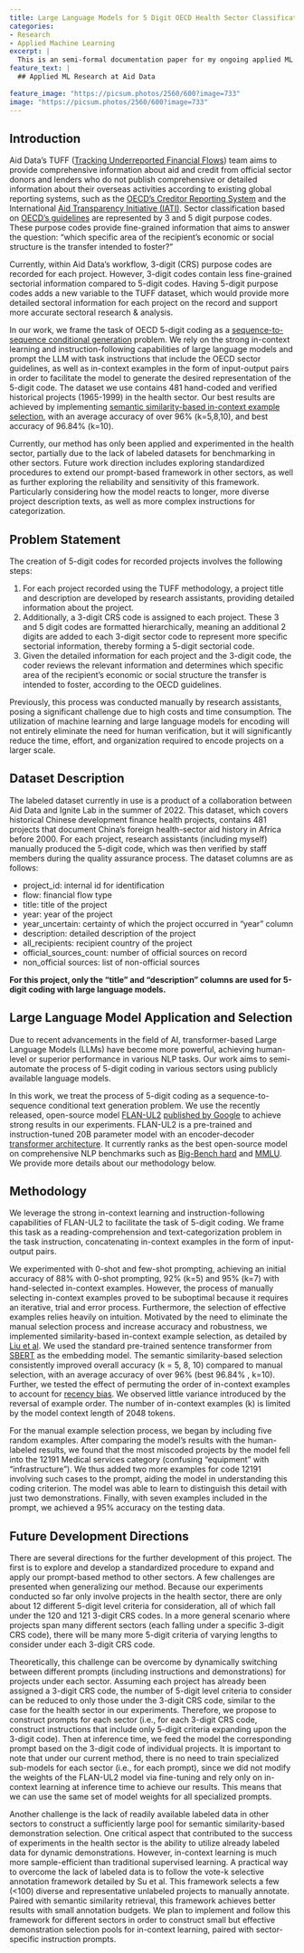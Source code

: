 ```yaml
---
title: Large Language Models for 5 Digit OECD Health Sector Classification
categories:
- Research 
- Applied Machine Learning
excerpt: |
  This is an semi-formal documentation paper for my ongoing applied ML research project at Aid Data 
feature_text: |
  ## Applied ML Research at Aid Data
  
feature_image: "https://picsum.photos/2560/600?image=733"
image: "https://picsum.photos/2560/600?image=733"
---
```


<html>

<head>
  <meta charset="utf-8">
  <meta name="viewport" content="width=device-width, initial-scale=1.0">
  <title>5-Digit Coding Project</title>
  <link rel="stylesheet" href="https://stackedit.io/style.css" />
</head>

<body class="stackedit">
  <div class="stackedit__html">
<h2 id="introduction">Introduction</h2>
<p>Aid Data’s TUFF (<a href="https://www.aiddata.org/methods/tracking-underreported-financial-flows">Tracking Underreported Financial Flows</a>) team aims to provide comprehensive information about aid and credit from official sector donors and lenders who do not publish comprehensive or detailed information about their overseas activities according to existing global reporting systems, such as the <a href="http://stats.oecd.org/">OECD’s Creditor Reporting System</a> and the International <a href="http://www.aidtransparency.net/">Aid Transparency Initiative (IATI)</a>. Sector classification based on <a href="https://www.oecd.org/dac/financing-sustainable-development/development-finance-standards/purposecodessectorclassification.htm">OECD’s guidelines</a> are represented by 3 and 5 digit purpose codes. These purpose codes provide fine-grained information that aims to answer the question: “which specific area of the recipient’s economic or social structure is the transfer intended to foster?”</p>
<p>Currently, within Aid Data’s workflow, 3-digit (CRS) purpose codes are recorded for each project. However, 3-digit codes contain less fine-grained sectorial information compared to 5-digit codes. Having 5-digit purpose codes adds a new variable to the TUFF dataset, which would provide more detailed sectoral information for each project on the record and support more accurate sectoral research &amp; analysis.</p>
<p>In our work, we frame the task of OECD 5-digit coding as a <a href="https://arxiv.org/abs/1910.10683">sequence-to-sequence conditional generation</a> problem. We rely on the strong in-context learning and instruction-following capabilities of large language models and prompt the LLM with task instructions that include the OECD sector guidelines, as well as in-context examples in the form of input-output pairs in order to facilitate the model to generate the desired representation of the 5-digit code. The dataset we use contains 481 hand-coded and verified historical projects (1965-1999) in the health sector. Our best results are achieved by implementing <a href="https://arxiv.org/abs/2101.06804">semantic similarity-based in-context example selection</a>, with an average accuracy of over 96% (k=5,8,10), and best accuracy of 96.84% (k=10).</p>
<p>Currently, our method has only been applied and experimented in the health sector, partially due to the lack of labeled datasets for benchmarking in other sectors. Future work direction includes exploring standardized procedures to extend our prompt-based framework in other sectors, as well as further exploring the reliability and sensitivity of this framework. Particularly considering how the model reacts to longer, more diverse project description texts, as well as more complex instructions for categorization.</p>
<h2 id="problem-statement">Problem Statement</h2>
<p>The creation of 5-digit codes for recorded projects involves the following steps:</p>
<ol>
<li>For each project recorded using the TUFF methodology, a project title and description are developed by research assistants, providing detailed information about the project.</li>
<li>Additionally, a 3-digit CRS code is assigned to each project. These 3 and 5 digit codes are formatted hierarchically, meaning an additional 2 digits are added to each 3-digit sector code to represent more specific sectorial information, thereby forming a 5-digit sectorial code.</li>
<li>Given the detailed information for each project and the 3-digit code, the coder reviews the relevant information and determines which specific area of the recipient’s economic or social structure the transfer is intended to foster, according to the OECD guidelines.</li>
</ol>
<p>Previously, this process was conducted manually by research assistants, posing a significant challenge due to high costs and time consumption. The utilization of machine learning and large language models for encoding will not entirely eliminate the need for human verification, but it will significantly reduce the time, effort, and organization required to encode projects on a larger scale.</p>
<h2 id="dataset-description">Dataset Description</h2>
<p>The labeled dataset currently in use is a product of a collaboration between Aid Data and Ignite Lab in the summer of 2022. This dataset, which covers historical Chinese development finance health projects, contains 481 projects that document China’s foreign health-sector aid history in Africa before 2000. For each project, research assistants (including myself) manually produced the 5-digit code, which was then verified by staff members during the quality assurance process. The dataset columns are as follows:</p>
<ul>
<li>project_id: internal id for identification</li>
<li>flow: financial flow type</li>
<li>title: title of the project</li>
<li>year: year of the project</li>
<li>year_uncertain: certainty of which the project occurred in “year” column</li>
<li>description: detailed description of the project</li>
<li>all_recipients: recipient country of the project</li>
<li>official_sources_count: number of official sources on record</li>
<li>non_official sources: list of non-official sources</li>
</ul>
<p><strong>For this project, only the “title” and “description” columns are used for 5-digit coding with large language models.</strong></p>
<h2 id="large-language-model-application-and-selection">Large Language Model Application and Selection</h2>
<p>Due to recent advancements in the field of AI, transformer-based Large Language Models (LLMs) have become more powerful, achieving human-level or superior performance in various NLP tasks. Our work aims to semi-automate the process of 5-digit coding in various sectors using publicly available language models.</p>
<p>In this work, we treat the process of 5-digit coding as a sequence-to-sequence conditional text generation problem. We use the recently released, open-source model <a href="https://arxiv.org/abs/2205.05131">FLAN-UL2</a> <a href="https://huggingface.co/google/flan-ul2">published by Google</a> to achieve strong results in our experiments. FLAN-UL2 is a pre-trained and instruction-tuned 20B parameter model with an encoder-decoder <a href="https://arxiv.org/abs/1706.03762">transformer architecture</a>. It currently ranks as the best open-source model on comprehensive NLP benchmarks such as <a href="https://arxiv.org/abs/2210.09261">Big-Bench hard</a> and <a href="https://paperswithcode.com/dataset/mmlu">MMLU</a>. We provide more details about our methodology below.</p>
<h2 id="methodology">Methodology</h2>
<p>We leverage the strong in-context learning and instruction-following capabilities of FLAN-UL2 to facilitate the task of 5-digit coding. We frame this task as a reading-comprehension and text-categorization problem in the task instruction, concatenating in-context examples in the form of input-output pairs.</p>
<p>We experimented with 0-shot and few-shot prompting, achieving an initial accuracy of 88% with 0-shot prompting, 92% (k=5) and 95% (k=7) with hand-selected in-context examples. However, the process of manually selecting in-context examples proved to be suboptimal because it requires an iterative, trial and error process. Furthermore, the selection of effective examples relies heavily on intuition. Motivated by the need to eliminate the manual selection process and increase accuracy and robustness, we implemented similarity-based in-context example selection, as detailed by <a href="https://arxiv.org/abs/2101.06804">Liu et al</a>. We used the standard pre-trained sentence transformer from <a href="https://arxiv.org/abs/1908.10084">SBERT</a> as the embedding model. The semantic similarity-based selection consistently improved overall accuracy (k = 5, 8, 10) compared to manual selection, with an average accuracy of over 96% (best 96.84% , k=10). Further, we tested the effect of permuting the order of in-context examples to account for <a href="https://arxiv.org/abs/2104.08786">recency bias</a>. We observed little variance introduced by the reversal of example order. The number of in-context examples (k) is limited by the model context length of 2048 tokens.</p>
<p>For the manual example selection process, we began by including five random examples. After comparing the model’s results with the human-labeled results, we found that the most miscoded projects by the model fell into the 12191 Medical services category (confusing “equipment” with “infrastructure”). We thus added two more examples for code 12191 involving such cases to the prompt, aiding the model in understanding this coding criterion. The model was able to learn to distinguish this detail with just two demonstrations. Finally, with seven examples included in the prompt, we achieved a 95% accuracy on the testing data.</p>
<h2 id="future-development-directions">Future Development Directions</h2>
<p>There are several directions for the further development of this project. The first is to explore and develop a standardized procedure to expand and apply our prompt-based method to other sectors. A few challenges are presented when generalizing our method. Because our experiments conducted so far only involve projects in the health sector, there are only about 12 different 5-digit level criteria for consideration, all of which fall under the 120 and 121 3-digit CRS codes. In a more general scenario where projects span many different sectors (each falling under a specific 3-digit CRS code), there will be many more 5-digit criteria of varying lengths to consider under each 3-digit CRS code.</p>
<p>Theoretically, this challenge can be overcome by dynamically switching between different prompts (including instructions and demonstrations) for projects under each sector. Assuming each project has already been assigned a 3-digit CRS code, the number of 5-digit level criteria to consider can be reduced to only those under the 3-digit CRS code, similar to the case for the health sector in our experiments. Therefore, we propose to construct prompts for each sector (i.e., for each 3-digit CRS code, construct instructions that include only 5-digit criteria expanding upon the 3-digit code). Then at inference time, we feed the model the corresponding prompt based on the 3-digit code of individual projects. It is important to note that under our current method, there is no need to train specialized sub-models for each sector (i.e., for each prompt), since we did not modify the weights of the FLAN-UL2 model via fine-tuning and rely only on in-context learning at inference time to achieve our results. This means that we can use the same set of model weights for all specialized prompts.</p>
<p>Another challenge is the lack of readily available labeled data in other sectors to construct a sufficiently large pool for semantic similarity-based demonstration selection. One critical aspect that contributed to the success of experiments in the health sector is the ability to utilize already labeled data for dynamic demonstrations. However, in-context learning is much more sample-efficient than traditional supervised learning. A practical way to overcome the lack of labeled data is to follow the vote-k selective annotation framework detailed by Su et al. This framework selects a few (&lt;100) diverse and representative unlabeled projects to manually annotate. Paired with semantic similarity retrieval, this framework achieves better results with small annotation budgets. We plan to implement and follow this framework for different sectors in order to construct small but effective demonstration selection pools for in-context learning, paired with sector-specific instruction prompts.</p>
</div>
</body>

</html>

